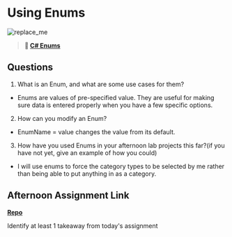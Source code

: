 # Using Enums

![replace_me](https://codeworks.blob.core.windows.net/public/assets/img/illustrations/placeholder.svg)

> **📖 [C# Enums](https://codeworksacademy.com/fs-student-guide/resources/wk10/03-Enums)**

## Questions

1. What is an Enum, and what are some use cases for them?
 - Enums are values of pre-specified value. They are useful for making sure data is entered properly when you have a few specific options.
2. How can you modify an Enum?
 - EnumName = value changes the value from its default.
3. How have you used Enums in your afternoon lab projects this far?(if you have not yet, give an example of how you could)
 - I will use enums to force the category types to be selected by me rather than being able to put anything in as a category.
## Afternoon Assignment Link

**[Repo](https://github.com/clear/<ASSIGNMENT_REPO>)**

Identify at least 1 takeaway from today's assignment
